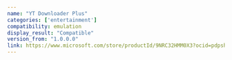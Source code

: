 ```yaml
---
name: "YT Downloader Plus"
categories: ['entertainment']
compatibility: emulation
display_result: "Compatible"
version_from: "1.0.0.0"
link: https://www.microsoft.com/store/productId/9NRC32HMM0X3?ocid=pdpshare
---
```

